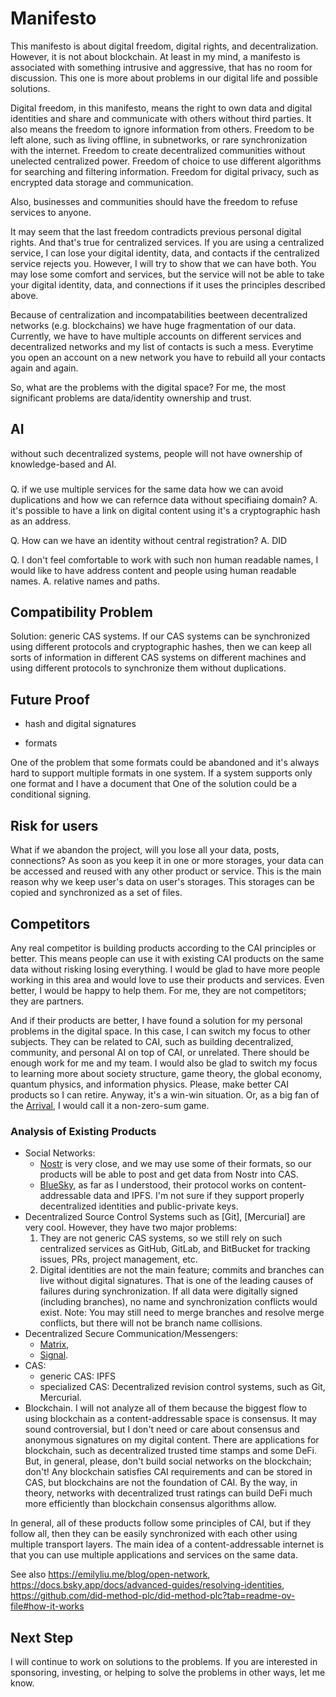 # Manifesto

This manifesto is about digital freedom, digital rights, and decentralization. However, it is not about blockchain. At least in my mind, a manifesto is associated with something intrusive and aggressive, that has no room for discussion. This one is more about problems in our digital life and possible solutions.

Digital freedom, in this manifesto, means the right to own data and digital identities and share and communicate with others without third parties. It also means the freedom to ignore information from others. Freedom to be left alone, such as living offline, in subnetworks, or rare synchronization with the internet. Freedom to create decentralized communities without unelected centralized power. Freedom of choice to use different algorithms for searching and filtering information. Freedom for digital privacy, such as encrypted data storage and communication.

Also, businesses and communities should have the freedom to refuse services to anyone.

It may seem that the last freedom contradicts previous personal digital rights. And that's true for centralized services. If you are using a centralized service, I can lose your digital identity, data, and contacts if the centralized service rejects you. However, I will try to show that we can have both. You may lose some comfort and services, but the service will not be able to take your digital identity, data, and connections if it uses the principles described above. 

Because of centralization and incompatabilities beetween decentralized networks (e.g. blockchains) we have huge fragmentation of our data. Currently, we have to have multiple accounts on different services and decentralized networks and my list of contacts is such a mess. Everytime you open an account on a new network you have to rebuild all your contacts again and again.  

So, what are the problems with the digital space? For me, the most significant problems are data/identity ownership and trust.

## AI

without such decentralized systems, people will not have ownership of knowledge-based and AI.

###

Q. if we use multiple services for the same data how we can avoid duplications and how we can refernce data without specifiaing domain?
A. it's possible to have a link on digital content using it's a cryptographic hash as an address.

Q. How can we have an identity without central registration?
A. DID

Q. I don't feel comfortable to work with such non human readable names, I would like to have address content and people using human readable names.
A. relative names and paths.

## Compatibility Problem

Solution: generic CAS systems. If our CAS systems can be synchronized using different protocols and cryptographic hashes, then we can keep all sorts of information in different CAS systems on different machines and using different protocols to synchronize them without duplications.

## Future Proof

- hash and digital signatures

- formats

One of the problem that some formats could be abandoned and it's always hard to support multiple formats in one system. If a system supports only one format and I have a document that One of the solution could be a conditional signing. 

## Risk for users

What if we abandon the project, will you lose all your data, posts, connections? As soon as you keep it in one or more storages, your data can be accessed and reused with any other product or service. This is the main reason why we keep user's data on user's storages. This storages can be copied and synchronized as a set of files.

## Competitors

Any real competitor is building products according to the CAI principles or better. This means people can use it with existing CAI products on the same data without risking losing everything. I would be glad to have more people working in this area and would love to use their products and services. Even better, I would be happy to help them. For me, they are not competitors; they are partners.

And if their products are better, I have found a solution for my personal problems in the digital space. In this case, I can switch my focus to other subjects. They can be related to CAI, such as building decentralized, community, and personal AI on top of CAI, or unrelated. There should be enough work for me and my team. I would also be glad to switch my focus to learning more about society structure, game theory, the global economy, quantum physics, and information physics. Please, make better CAI products so I can retire. Anyway, it's a win-win situation. Or, as a big fan of the [Arrival](https://en.wikipedia.org/wiki/Arrival_(film)), I would call it a non-zero-sum game.

### Analysis of Existing Products

- Social Networks:
  - [Nostr](https://nostr.com/) is very close, and we may use some of their formats, so our products will be able to post and get data from Nostr into CAS.
  - [BlueSky](https://bsky.social/), as far as I understood, their protocol works on content-addressable data and IPFS. I'm not sure if they support properly decentralized identities and public-private keys.
- Decentralized Source Control Systems such as [Git], [Mercurial] are very cool. However, they have two major problems:
  1. They are not generic CAS systems, so we still rely on such centralized services as GitHub, GitLab, and BitBucket for tracking issues, PRs, project management, etc.
  2. Digital identities are not the main feature; commits and branches can live without digital signatures. That is one of the leading causes of failures during synchronization. If all data were digitally signed (including branches), no name and synchronization conflicts would exist. Note: You may still need to merge branches and resolve merge conflicts, but there will not be branch name collisions.
- Decentralized Secure Communication/Messengers:
  - [Matrix](https://matrix.org/),
  - [Signal](https://signal.org/).
- CAS:
  - generic CAS: IPFS
  - specialized CAS: Decentralized revision control systems, such as Git, Mercurial.
- Blockchain. I will not analyze all of them because the biggest flow to using blockchain as a content-addressable space is consensus. It may sound controversial, but I don't need or care about consensus and anonymous signatures on my digital content. There are applications for blockchain, such as decentralized trusted time stamps and some DeFi. But, in general, please, don't build social networks on the blockchain; don't! Any blockchain satisfies CAI requirements and can be stored in CAS, but blockchains are not the foundation of CAI. By the way, in theory, networks with decentralized trust ratings can build DeFi much more efficiently than blockchain consensus algorithms allow.  
 
In general, all of these products follow some principles of CAI, but if they follow all, then they can be easily synchronized with each other using multiple transport layers. The main idea of a content-addressable internet is that you can use multiple applications and services on the same data.

See also https://emilyliu.me/blog/open-network, https://docs.bsky.app/docs/advanced-guides/resolving-identities, https://github.com/did-method-plc/did-method-plc?tab=readme-ov-file#how-it-works

## Next Step

I will continue to work on solutions to the problems. If you are interested in sponsoring, investing, or helping to solve the problems in other ways, let me know.

